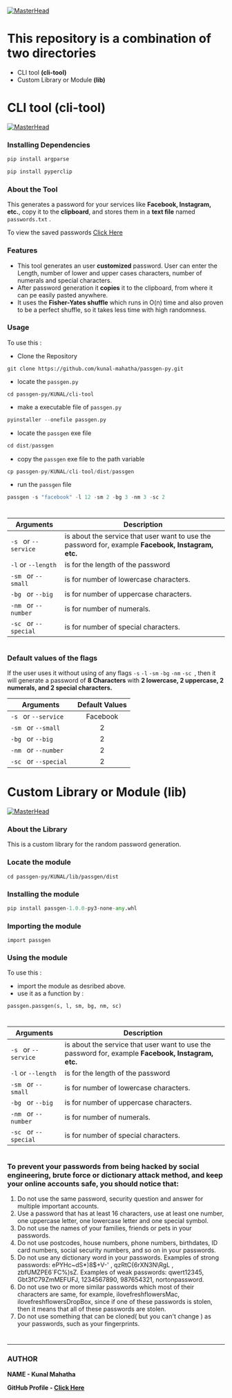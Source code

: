 [![MasterHead](https://raw.githubusercontent.com/kunal-mahatha/passgen-py/main/KUNAL/cli-banner.gif)](https://username.github.io)

# This repository is a combination of two directories
 - CLI tool **(cli-tool)**
 - Custom Library or Module **(lib)**

#

# CLI tool **(cli-tool)**

[![MasterHead](https://raw.githubusercontent.com/kunal-mahatha/passgen-py/main/KUNAL/cli-tool/cli-banner.png)](https://username.github.io)

### Installing Dependencies

```python
pip install argparse
```
```python
pip install pyperclip
```

### About the Tool
This generates a password for your services like **Facebook, Instagram, etc.**, copy it to the **clipboard**, and stores them in a **text file** named `passwords.txt` .

To view the saved passwords [Click Here](https://github.com/kunal-mahatha/passgen-py/blob/main/KUNAL/cli-tool/passwords.txt)

### Features
 - This tool generates an user **customized** password. User can enter the Length, number of lower and upper cases characters, number of numerals and special characters.
 - After password generation it **copies** it to the clipboard, from where it can pe easily pasted anywhere.
 - It uses the **Fisher-Yates shuffle** which runs in O(n) time and also proven to be a perfect shuffle, so it takes less time with high randomness.

### Usage
 To use this :
  - Clone the Repository
  ```python3
  git clone https://github.com/kunal-mahatha/passgen-py.git
  ```
  - locate the `passgen.py`
  ```python3
  cd passgen-py/KUNAL/cli-tool
  ```
  - make a executable file of `passgen.py`
  ```python
  pyinstaller --onefile passgen.py
  ```
  - locate the `passgen` exe file
  ```python
  cd dist/passgen
  ```
  - copy the `passgen` exe file to the path variable
  ```python
  cp passgen-py/KUNAL/cli-tool/dist/passgen
  ```
  - run the `passgen` file
  ```python
passgen -s "facebook" -l 12 -sm 2 -bg 3 -nm 3 -sc 2
```
# 

| Arguments            |       Description                                                                                  |
| ---------------------|----------------------------------------------------------------------------------------------------| 
|`-s ` or `--service ` | is about the service that user want to use the password for, example **Facebook, Instagram, etc.** |
|`-l` or `--length` | is for the length of the password |
|`-sm ` or `--small `  | is for number of lowercase characters.|
|`-bg ` or `--big `    | is for number of uppercase characters.|
|`-nm ` or `--number ` | is for number of numerals.|
|`-sc ` or `--special `| is for number of special characters.|

# 


### Default values of the flags
If the user uses it without using of any flags `-s` `-l` `-sm` `-bg` `-nm` `-sc `, then it will generate a password of **8 Characters** with **2 lowercase, 2 uppercase, 2 numerals, and 2 special characters.**

| Arguments | Default Values |
|-----------|:-------:|
|`-s ` or `--service ` | Facebook |
|`-sm ` or `--small `  | 2 |
|`-bg ` or `--big `    | 2 |
|`-nm ` or `--number ` | 2 |
|`-sc ` or `--special `| 2 |

#

# Custom Library or Module **(lib)**

[![MasterHead](https://raw.githubusercontent.com/kunal-mahatha/passgen-py/main/KUNAL/lib/cli.png)](https://username.github.io)

### About the Library
This is a custom library for the random password generation.

### Locate the module
```python3
cd passgen-py/KUNAL/lib/passgen/dist
```

### Installing the module
```python
pip install passgen-1.0.0-py3-none-any.whl
```
### Importing the module
```pythom
import passgen
```

### Using the module
To use this : 
 - import the module as desribed above.
 - use it as a function by : 
 ```python3
 passgen.passgen(s, l, sm, bg, nm, sc)
 ```
 
 # 
 
| Arguments            |       Description                                                                                  |
| ---------------------|----------------------------------------------------------------------------------------------------| 
|`-s ` or `--service ` | is about the service that user want to use the password for, example **Facebook, Instagram, etc.** |  
|`-l` or `--length` | is for the length of the password |
|`-sm ` or `--small `  | is for number of lowercase characters.|
|`-bg ` or `--big `    | is for number of uppercase characters.|
|`-nm ` or `--number ` | is for number of numerals.|
|`-sc ` or `--special `| is for number of special characters.|


#

### To prevent your passwords from being hacked by social engineering, brute force or dictionary attack method, and keep your online accounts safe, you should notice that:
1. Do not use the same password, security question and answer for multiple important accounts.
2. Use a password that has at least 16 characters, use at least one number, one uppercase letter, one lowercase letter and one special symbol.
3. Do not use the names of your families, friends or pets in your passwords.
4. Do not use postcodes, house numbers, phone numbers, birthdates, ID card numbers, social security numbers, and so on in your passwords.
5. Do not use any dictionary word in your passwords. Examples of strong passwords: ePYHc~dS*)8$+V-' , qzRtC{6rXN3N\RgL , zbfUMZPE6`FC%)sZ. Examples of weak passwords: qwert12345, Gbt3fC79ZmMEFUFJ, 1234567890, 987654321, nortonpassword. 
6. Do not use two or more similar passwords which most of their characters are same, for example, ilovefreshflowersMac, ilovefreshflowersDropBox, since if one of these passwords is stolen, then it means that all of these passwords are stolen.
7. Do not use something that can be cloned( but you can't change ) as your passwords, such as your fingerprints.

# 


# 
-----------------------------------------------------------------------------------------------------------------------------------------------------------------
### AUTHOR
**NAME - Kunal Mahatha**

**GitHub Profile - [Click Here](https://github.com/kunal-mahatha)**
